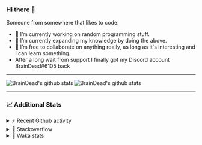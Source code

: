 ### Hi there 👋

Someone from somewhere that likes to code.

- 🔭 I’m currently working on random programming stuff.
- 🌱 I’m currently expanding my knowledge by doing the above.
- 👯 I’m free to collaborate on anything really, as long as it's interesting and I can learn something.
- After a long wait from support I finally got my Discord account BrainDead#6105 back
<hr>


<img alt="BrainDead's github stats" align="left" src="https://github-readme-stats.vercel.app/api?username=albertopoljak&count_private=true&show_icons=true&theme=radical&hide_border=true"/>
<img alt="BrainDead's github stats" align="left" src="https://github-readme-stats.vercel.app/api/top-langs/?username=albertopoljak&layout=compact&theme=radical&hide_border=true&card_width=250"/>
<br clear="left"/>

<hr>

### 📈 Additional Stats

<details>
  <summary>⚡ Recent Github activity</summary>
  <br/>

  <!--START_SECTION:activity-->
1. 🗣 Commented on [#32](https://github.com/albertopoljak/Licensy/issues/32) in [albertopoljak/Licensy](https://github.com/albertopoljak/Licensy)
2. ❗️ Closed issue [#31](https://github.com/albertopoljak/Licensy/issues/31) in [albertopoljak/Licensy](https://github.com/albertopoljak/Licensy)
3. ❌ Closed PR [#23](https://github.com/albertopoljak/Licensy/pull/23) in [albertopoljak/Licensy](https://github.com/albertopoljak/Licensy)
4. ❌ Closed PR [#19](https://github.com/albertopoljak/Licensy/pull/19) in [albertopoljak/Licensy](https://github.com/albertopoljak/Licensy)
5. ❌ Closed PR [#20](https://github.com/albertopoljak/Licensy/pull/20) in [albertopoljak/Licensy](https://github.com/albertopoljak/Licensy)
  <!--END_SECTION:activity-->
</details>

<details>
  <summary>👀 Stackoverflow</summary>

  [![Omid Nikrah StackOverflow](https://github-readme-stackoverflow.vercel.app/?userID=11311072&theme=dark)](https://stackoverflow.com/users/11311072/braindead)

</details>

<details>
  <summary>🤖 Waka stats</summary>
  <br/>

  <!--START_SECTION:waka-->
![Profile Views](http://img.shields.io/badge/Profile%20Views-5-blue)

![Lines of code](https://img.shields.io/badge/From%20Hello%20World%20I%27ve%20Written-273736%20lines%20of%20code-blue)

**🐱 My Github Data** 

> 🏆 692 Contributions in the Year 2021
 > 
> 📦 148.8 kB Used in Github's Storage 
 > 
> 💼 Opted to Hire
 > 
> 📜 33 Public Repositories 
 > 
> 🔑 8 Private Repositories  
 > 
**I'm an Early 🐤** 

```text
🌞 Morning    144 commits    █████░░░░░░░░░░░░░░░░░░░░   19.59% 
🌆 Daytime    282 commits    █████████░░░░░░░░░░░░░░░░   38.37% 
🌃 Evening    211 commits    ███████░░░░░░░░░░░░░░░░░░   28.71% 
🌙 Night      98 commits     ███░░░░░░░░░░░░░░░░░░░░░░   13.33%

```
📅 **I'm Most Productive on Tuesday** 

```text
Monday       108 commits    ███░░░░░░░░░░░░░░░░░░░░░░   14.69% 
Tuesday      147 commits    █████░░░░░░░░░░░░░░░░░░░░   20.0% 
Wednesday    143 commits    ████░░░░░░░░░░░░░░░░░░░░░   19.46% 
Thursday     128 commits    ████░░░░░░░░░░░░░░░░░░░░░   17.41% 
Friday       72 commits     ██░░░░░░░░░░░░░░░░░░░░░░░   9.8% 
Saturday     61 commits     ██░░░░░░░░░░░░░░░░░░░░░░░   8.3% 
Sunday       76 commits     ██░░░░░░░░░░░░░░░░░░░░░░░   10.34%

```


📊 **This Week I Spent My Time On** 

```text
💬 Programming Languages: 
XML                      8 hrs 3 mins        ███████████░░░░░░░░░░░░░░   47.28% 
Python                   7 hrs 21 mins       ██████████░░░░░░░░░░░░░░░   43.17% 
Other                    47 mins             █░░░░░░░░░░░░░░░░░░░░░░░░   4.62% 
Gettext Catalog          32 mins             ░░░░░░░░░░░░░░░░░░░░░░░░░   3.15% 
CSV                      12 mins             ░░░░░░░░░░░░░░░░░░░░░░░░░   1.19%

🐱‍💻 Projects: 
odoo_14_fresh            16 hrs 50 mins      ████████████████████████░   98.75% 
fu                       12 mins             ░░░░░░░░░░░░░░░░░░░░░░░░░   1.19% 
angelina                 0 secs              ░░░░░░░░░░░░░░░░░░░░░░░░░   0.05% 
knauf_custom_addons      0 secs              ░░░░░░░░░░░░░░░░░░░░░░░░░   0.0%

💻 Operating System: 
Linux                    16 hrs 51 mins      ████████████████████████░   98.81% 
Windows                  12 mins             ░░░░░░░░░░░░░░░░░░░░░░░░░   1.19%

```

**I Mostly Code in Python** 

```text
Python                   29 repos            ███████████████████░░░░░░   78.38% 
Java                     4 repos             ██░░░░░░░░░░░░░░░░░░░░░░░   10.81% 
HTML                     2 repos             █░░░░░░░░░░░░░░░░░░░░░░░░   5.41% 
TypeScript               1 repo              ░░░░░░░░░░░░░░░░░░░░░░░░░   2.7% 
JavaScript               1 repo              ░░░░░░░░░░░░░░░░░░░░░░░░░   2.7%

```



 Last Updated on 28/11/2021
<!--END_SECTION:waka-->
</details>
